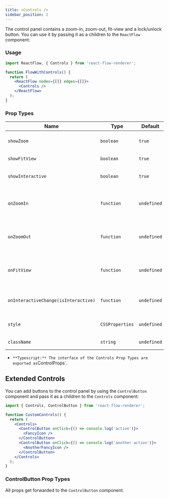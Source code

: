 ```yaml
---
title: <Controls />
sidebar_position: 2
---
```


The control panel contains a zoom-in, zoom-out, fit-view and a lock/unlock button. You can use it by passing it as a children to the `ReactFlow` component:

### Usage

```jsx
import ReactFlow, { Controls } from 'react-flow-renderer';

function FlowWithControls() {
  return (
    <ReactFlow nodes={[]} edges={[]}>
      <Controls />
    </ReactFlow>
  );
}
```

### Prop Types

| Name                                 | Type            | Default     | Description                                    |
| ------------------------------------ | --------------- | ----------- | ---------------------------------------------- |
| `showZoom`                           | `boolean`       | `true`      | Display zoom button                            |
| `showFitView`                        | `boolean`       | `true`      | Display fit view button                        |
| `showInteractive`                    | `boolean`       | `true`      | Display interactive button                     |
| `onZoomIn`                           | `function`      | `undefined` | callback when the zoom-in button gets pressed  |
| `onZoomOut`                          | `function`      | `undefined` | callback when the zoom-out button gets pressed |
| `onFitView`                          | `function`      | `undefined` | callback when the fit-view button gets pressed |
| `onInteractiveChange(isInteractive)` | `function`      | `undefined` | callback when the lock button is pressed       |
| `style`                              | `CSSProperties` | `undefined` | Controls style attributes                      |
| `className`                          | `string`        | `undefined` | Additional class name                          |

- `**Typescript:** The interface of the Controls Prop Types are exported as`ControlProps`.

## Extended Controls

You can add buttons to the control panel by using the `ControlButton` component and pass it as a children to the `Controls` component:

```jsx
import { Controls, ControlButton } from 'react-flow-renderer';

function CustomControls() {
  return (
    <Controls>
      <ControlButton onClick={() => console.log('action')}>
        <FancyIcon />
      </ControlButton>
      <ControlButton onClick={() => console.log('another action')}>
        <AnotherFancyIcon />
      </ControlButton>
    </Controls>
  );
}
```

### ControlButton Prop Types

All props get forwarded to the `ControlButton` component.

